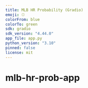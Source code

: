 ```yaml
---
title: MLB HR Probability (Gradio)
emoji: ⚾
colorFrom: blue
colorTo: green
sdk: gradio
sdk_version: "4.44.0"
app_file: app.py
python_version: "3.10"
pinned: false
license: mit
---
```

# mlb-hr-prob-app
